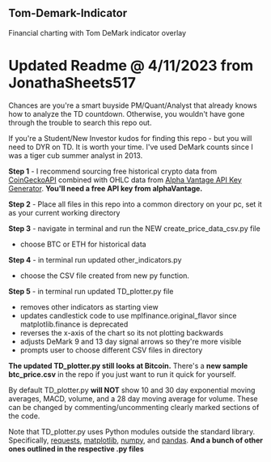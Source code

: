 

## Tom-Demark-Indicator
Financial charting with Tom DeMark indicator overlay

# Updated Readme @ 4/11/2023 from JonathaSheets517
Chances are you're a smart buyside PM/Quant/Analyst that already knows how to analyze the TD countdown. Otherwise, you wouldn't have gone through the trouble to search this repo out. 

If you're a Student/New Investor kudos for finding this repo - but you will need to DYR on TD. It is worth your time. I've used DeMark counts since I was a tiger cub summer analyst in 2013.   

**Step 1** - I recommend sourcing free historical crypto data from [CoinGeckoAPI](https://www.coingecko.com/en/api/documentation) combined with OHLC data from [Alpha Vantage API Key Generator](https://www.alphavantage.co/support/#api-key). **You'll need a free API key from alphaVantage.**

**Step 2** - Place all files in this repo into a common directory on your pc, set it as your current working directory

**Step 3** - navigate in terminal and run the NEW create_price_data_csv.py file
* choose BTC or ETH for historical data

**Step 4** - in terminal run updated other_indicators.py 
* choose the CSV file created from new py function.

**Step 5** - in terminal run updated TD_plotter.py file
* removes other indicators as starting view
* updates candlestick code to use mplfinance.original_flavor since matplotlib.finance is deprecated
* reverses the x-axis of the chart so its not plotting backwards  
* adjusts DeMark 9 and 13 day signal arrows so they're more visible
* prompts user to choose different CSV files in directory    


**The updated TD_plotter.py still looks at Bitcoin.** There's a **new sample btc_price.csv** in the repo if you just want to run it quick for yourself.

By default TD_plotter.py **will NOT** show 10 and 30 day exponential moving averages, MACD,
volume, and a 28 day moving average for volume. These can be changed by commenting/uncommenting
clearly marked sections of the code.

Note that TD_plotter.py uses Python modules outside the standard library. Specifically,
[requests](http://docs.python-requests.org/en/master/), [matplotlib](https://matplotlib.org/), [numpy](https://www.numpy.org/), and [pandas](https://pandas.pydata.org/). **And a bunch of other ones outlined in the respective .py files**


